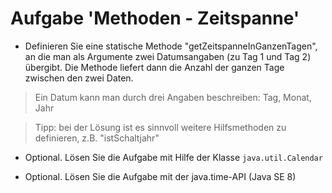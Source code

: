 # Aufgabe 'Methoden - Zeitspanne'

- Definieren Sie eine statische Methode "getZeitspanneInGanzenTagen", an die man als Argumente zwei Datumsangaben (zu Tag 1 und Tag 2) übergibt. Die Methode liefert dann die Anzahl der ganzen Tage zwischen den zwei Daten.

> Ein Datum kann man durch drei Angaben beschreiben: Tag, Monat, Jahr 

> Tipp: bei der Lösung ist es sinnvoll weitere Hilfsmethoden zu definieren, z.B. "istSchaltjahr"

- Optional. Lösen Sie die Aufgabe mit Hilfe der Klasse `java.util.Calendar`

- Optional. Lösen Sie die Aufgabe mit der java.time-API (Java SE 8)
